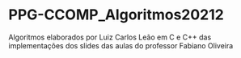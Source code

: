 # PPG-CCOMP_Algoritmos20212
Algoritmos elaborados por Luiz Carlos Leão em C e C++ das implementações dos slides das aulas do professor Fabiano Oliveira
